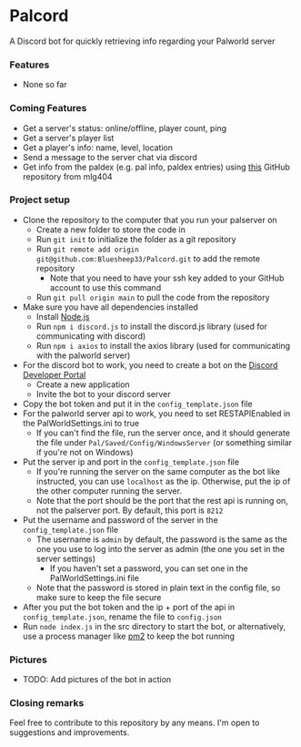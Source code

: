# Palcord
A Discord bot for quickly retrieving info regarding your Palworld server

### Features
- None so far

### Coming Features
- Get a server's status: online/offline, player count, ping
- Get a server's player list
- Get a player's info: name, level, location
- Send a message to the server chat via discord
- Get info from the paldex (e.g. pal info, paldex entries) using [this](https://github.com/mlg404/palworld-paldex-api) GitHub repository from mlg404

### Project setup
- Clone the repository to the computer that you run your palserver on
  - Create a new folder to store the code in
  - Run `git init` to initialize the folder as a git repository
  - Run `git remote add origin git@github.com:Bluesheep33/Palcord.git` to add the remote repository
    - Note that you need to have your ssh key added to your GitHub account to use this command
  - Run `git pull origin main` to pull the code from the repository
- Make sure you have all dependencies installed
  - Install [Node.js](https://nodejs.org/en/)
  - Run `npm i discord.js` to install the discord.js library (used for communicating with discord)
  - Run `npm i axios` to install the axios library (used for communicating with the palworld server)
- For the discord bot to work, you need to create a bot on the [Discord Developer Portal](https://discord.com/developers/applications)
  - Create a new application
  - Invite the bot to your discord server
- Copy the bot token and put it in the `config_template.json` file
- For the palworld server api to work, you need to set RESTAPIEnabled in the PalWorldSettings.ini to true
  - If you can't find the file, run the server once, and it should generate the file under `Pal/Saved/Config/WindowsServer` (or something similar if you're not on Windows)
- Put the server ip and port in the `config_template.json` file
  - If you're running the server on the same computer as the bot like instructed, you can use `localhost` as the ip. Otherwise, put the ip of the other computer running the server. 
  - Note that the port should be the port that the rest api is running on, not the palserver port. By default, this port is `8212`
- Put the username and password of the server in the `config_template.json` file
  - The username is `admin` by default, the password is the same as the one you use to log into the server as admin (the one you set in the server settings)
    - If you haven't set a password, you can set one in the PalWorldSettings.ini file 
  - Note that the password is stored in plain text in the config file, so make sure to keep the file secure
- After you put the bot token and the ip + port of the api in `config_template.json`, rename the file to `config.json`
- Run `node index.js` in the src directory to start the bot, or alternatively, use a process manager like [pm2](https://pm2.keymetrics.io/) to keep the bot running

### Pictures
- TODO: Add pictures of the bot in action

### Closing remarks
Feel free to contribute to this repository by any means. I'm open to suggestions and improvements.